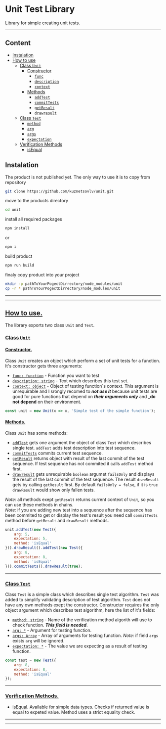 # Unit Test Library

Library for simple creating unit tests.

---

## Content
- [Instalation](#installation)
- [How to use](#using)
	- [Class `Unit`](#unit_class)
		* [Constructor](#unit_class_constructor)
			* [`func`](#unit_class_constructor_func)
			* [`description`](#unit_class_constructor_description)
			* [`context`](#unit_class_constructor_context)
		* [Methods](#unit_class_methods)
			* [`addTest`](#unit_class_methods_addtest)
			* [`commitTests`](#unit_class_methods_commit)
			* [`getResult`](#unit_class_methods_getresult)
			* [`drawresult`](#unit_class_methods_drawresult)
	- [Class `Test`](#test_class)
		* [`method`](#test_class_method)
		* [`arg`](#test_class_arg)
		* [`args`](#test_class_args)
		* [`expectation`](#test_class_expectation)
	- [Verification Methods](#verification)
		* [isEqual](#verification_isequal)

## Instalation ##
The product is not published yet. The only way to use it is to copy from repository
```bash
git clone https://github.com/kuznetsovlv/unit.git
```
move to the products directory
```bash
cd unit
```
install all required packages
```bash
npm install
```
or
```bash
npm i
```
build product
```bash
npm run build
```
finaly copy product into your project
```bash
mkdir -p pathToYourPogectDirrectory/node_modules/unit
cp -r * pathToYourPogectDirrectory/node_modules/unit
```
---
---

## [How to use.](#using)
The library exports two class `Unit` and `Test`.

### [Class `Unit`](#unit_class)
#### [Constructor.](#unit_class_constructor)
Class `Unit` creates an object which perform a set of unit tests for a function. It's constructor gets three arguments:
* [`func: function`](#unit_class_constructor_func) - Function you want to test
* [`description: string`](#unit_class_constructor_description) - Text which describes this test set.
* [`context: object`](#unit_class_constructor_context) - Object of testing function`s context. This argument is unrequirable and I srongly recomed to ___not use it___ because unit tests are good for pure functions that depend on ___their arguments only___ and ___do not depend__ on their environment.
```javascript
const unit = new Unit(x => x, 'Simple test of the simple function');
```

#### [Methods.](#unit_class_methods)
Class `Unit` has some methods:
* [`addTest`](#unit_class_methods_addtest) gets one argument the object of class `Test` which describes single test. `addTest` adds test description into test sequence.
* [`commitTests`](#unit_class_methods_commit) commits current test sequence.
* [`getResult`](#unit_class_methods_getresult) returns object with result of the last commit of the test sequence. If test sequence has not commited it calls `addTest` method first.
* [`drawresult`](#unit_class_methods_drawresult) gets unrequirable `boolean` argumet `failsOnly` and displays the result of the last commit of the test sequence. The result `drawResult` gets by calling `getResult` first. By default `failsOnly = false`, if it is `true` `drawResult` would show only fallen tests.

_Note:_ all methods exept `getResult` returns current context of `Unit`, so you can use these methods in chains.  
_Note:_ if you are adding new test into a sequence after the sequence has been commited to get or display the test's result you need call `commitTests` method before `getResult` and  `drawResult` methods.
```javascript
unit.addTest(new Test({
	arg: 5,
	expectation: 5,
	method: 'isEqual'
})).drawResult().addTest(new Test({
	arg: 8,
	expectation: 8,
	method: 'isEqual'
})).commitTests().drawResult(true);
```
---

### [Class `Test`](#test_class)
Class `Test` is a simple class which describes single test algorithm. `Test` was added to simplify validating description of test algorithm. `Test` does not have any own methods exept the constructor. Constructor requires the only object argument which describes test algorithm, here the list of it's fields:
* [`method: string`](#test_class_method) - Name of the verification method algorith will use to check function. ___This field is needed___.
* [`arg: *`](#test_class_arg) - Argument for testing function.
* [`args: Array`](#test_class_args) - Array of arguments for testing function. _Note:_ if field `args` exists `arg` will be ignored.
* [`expectation: *`](#test_class_expectation) - The value we are expecting as a result of testing function.
```javascript
const test = new Test({
	arg: 8,
	expectation: 8,
	method: 'isEqual'
});
```
---

### [Verification Methods.](#verification)
* [isEqual](#verification_isequal). Available for simple data types. Checks if returned value is equal to expeted value. Method uses a strict equality check.

---
---
